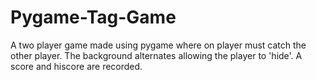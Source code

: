 # Pygame-Tag-Game
A two player game made using pygame where on player must catch the other player.
The background alternates allowing the player to 'hide'.
A score and hiscore are recorded.
